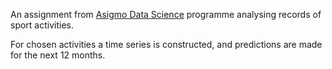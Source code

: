 An assignment from [Asigmo Data Science](www.asigmo.com) programme analysing records of sport activities. 

For chosen activities a time series is constructed, and predictions are made for the next 12 months.
